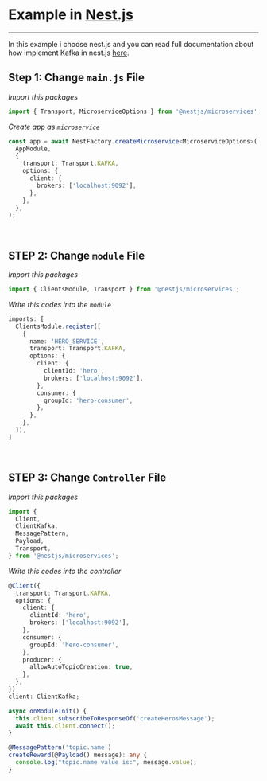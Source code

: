 # Example in [Nest.js](http://nestjs.com/)

---

In this example i choose nest.js and you can read full documentation about how implement Kafka in nest.js [here](https://docs.nestjs.com/microservices/kafka).
&nbsp;&nbsp;

## Step 1: Change **`main.js`** File
_Import this packages_
```typescript
import { Transport, MicroserviceOptions } from '@nestjs/microservices';
```

_Create app as `microservice`_
```typescript
const app = await NestFactory.createMicroservice<MicroserviceOptions>(
  AppModule,
  {
    transport: Transport.KAFKA,
    options: {
      client: {
        brokers: ['localhost:9092'],
      },
    },
  },
);
```
&nbsp;&nbsp;

## STEP 2: Change **`module`** File
_Import this packages_
```typescript
import { ClientsModule, Transport } from '@nestjs/microservices';
```

_Write this codes into the `module`_
```typescript
imports: [
  ClientsModule.register([
    {
      name: 'HERO_SERVICE',
      transport: Transport.KAFKA,
      options: {
        client: {
          clientId: 'hero',
          brokers: ['localhost:9092'],
        },
        consumer: {
          groupId: 'hero-consumer',
        },
      },
    },
  ]),
]
```
&nbsp;&nbsp;

## STEP 3: Change **`Controller`** File
_Import this packages_
```typescript
import {
  Client,
  ClientKafka,
  MessagePattern,
  Payload,
  Transport,
} from '@nestjs/microservices';
```

_Write this codes into the controller_
```typescript
@Client({
  transport: Transport.KAFKA,
  options: {
    client: {
      clientId: 'hero',
      brokers: ['localhost:9092'],
    },
    consumer: {
      groupId: 'hero-consumer',
    },
    producer: {
      allowAutoTopicCreation: true,
    },
  },
})
client: ClientKafka;

async onModuleInit() {
  this.client.subscribeToResponseOf('createHerosMessage');
  await this.client.connect();
}

@MessagePattern('topic.name')
createReward(@Payload() message): any {
  console.log("topic.name value is:", message.value);
}
```